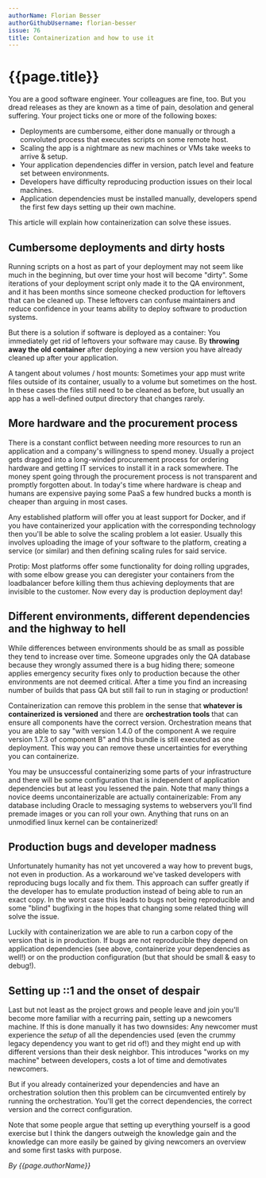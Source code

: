 ```yaml
---
authorName: Florian Besser
authorGithubUsername: florian-besser
issue: 76
title: Containerization and how to use it
---
```

# {{page.title}}

You are a good software engineer. Your colleagues are fine, too. But you dread releases as they are known as a time of pain, desolation and general suffering. Your project ticks one or more of the following boxes:
* Deployments are cumbersome, either done manually or through a convoluted process that executes scripts on some remote host.
* Scaling the app is a nightmare as new machines or VMs take weeks to arrive & setup.
* Your application dependencies differ in version, patch level and feature set between environments.
* Developers have difficulty reproducing production issues on their local machines.
* Application dependencies must be installed manually, developers spend the first few days setting up their own machine.

This article will explain how containerization can solve these issues.

## Cumbersome deployments and dirty hosts

Running scripts on a host as part of your deployment may not seem like much in the beginning, but over time your host will become "dirty". Some iterations of your deployment script only made it to the QA environment, and it has been months since someone checked production for leftovers that can be cleaned up. These leftovers can confuse maintainers and reduce confidence in your teams ability to deploy software to production systems.

But there is a solution if software is deployed as a container: You immediately get rid of leftovers your software may cause. By **throwing away the old container** after deploying a new version you have already cleaned up after your application.

A tangent about volumes / host mounts: Sometimes your app must write files outside of its container, usually to a volume but sometimes on the host. In these cases the files still need to be cleaned as before, but usually an app has a well-defined output directory that changes rarely. 

## More hardware and the procurement process

There is a constant conflict between needing more resources to run an application and a company's willingness to spend money. Usually a project gets dragged into a long-winded procurement process for ordering hardware and getting IT services to install it in a rack somewhere. The money spent going through the procurement process is not transparent and promptly forgotten about. In today's time where hardware is cheap and humans are expensive paying some PaaS a few hundred bucks a month is cheaper than arguing in most cases.

Any established platform will offer you at least support for Docker, and if you have containerized your application with the corresponding technology then you'll be able to solve the scaling problem a lot easier. Usually this involves uploading the image of your software to the platform, creating a service (or similar) and then defining scaling rules for said service.

Protip: Most platforms offer some functionality for doing rolling upgrades, with some elbow grease you can deregister your containers from the loadbalancer before killing them thus achieving deployments that are invisible to the customer. Now every day is production deployment day!

## Different environments, different dependencies and the highway to hell

While differences between environments should be as small as possible they tend to increase over time. Someone upgrades only the QA database because they wrongly assumed there is a bug hiding there; someone applies emergency security fixes only to production because the other environments are not deemed critical. After a time you find an increasing number of builds that pass QA but still fail to run in staging or production!

Containerization can remove this problem in the sense that **whatever is containerized is versioned** and there are **orchestration tools** that can ensure all components have the correct version. Orchestration means that you are able to say "with version 1.4.0 of the component A we require version 1.7.3 of component B" and this bundle is still executed as one deployment. This way you can remove these uncertainties for everything you can containerize. 

You may be unsuccessful containerizing some parts of your infrastructure and there will be some configuration that is independent of application dependencies but at least you lessened the pain.
Note that many things a novice deems uncontainerizable are actually containerizable: From any database including Oracle to messaging systems to webservers you'll find premade images or you can roll your own. Anything that runs on an unmodified linux kernel can be containerized!

## Production bugs and developer madness

Unfortunately humanity has not yet uncovered a way how to prevent bugs, not even in production. As a workaround we've tasked developers with reproducing bugs locally and fix them. This approach can suffer greatly if the developer has to emulate production instead of being able to run an exact copy. In the worst case this leads to bugs not being reproducible and some "blind" bugfixing in the hopes that changing some related thing will solve the issue.

Luckily with containerization we are able to run a carbon copy of the version that is in production. If bugs are not reproducible they depend on application dependencies (see above, containerize your dependencies as well!) or on the production configuration (but that should be small & easy to debug!).

## Setting up ::1 and the onset of despair

Last but not least as the project grows and people leave and join you'll become more familiar with a recurring pain, setting up a newcomers machine. If this is done manually it has two downsides: Any newcomer must experience the _setup_ of all the dependencies used (even the crummy legacy dependency you want to get rid of!) and they might end up with different versions than their desk neighbor. This introduces "works on my machine" between developers, costs a lot of time and demotivates newcomers.

But if you already containerized your dependencies and have an orchestration solution then this problem can be circumvented entirely by running the orchestration. You'll get the correct dependencies, the correct version and the correct configuration.

Note that some people argue that setting up everything yourself is a good exercise but I think the dangers outweigh the knowledge gain and the knowledge can more easily be gained by giving newcomers an overview and some first tasks with purpose.

*By {{page.authorName}}*
